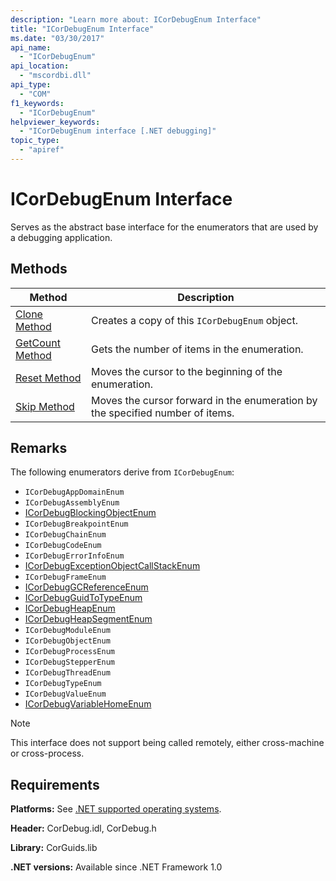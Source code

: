 ```yaml
---
description: "Learn more about: ICorDebugEnum Interface"
title: "ICorDebugEnum Interface"
ms.date: "03/30/2017"
api_name:
  - "ICorDebugEnum"
api_location:
  - "mscordbi.dll"
api_type:
  - "COM"
f1_keywords:
  - "ICorDebugEnum"
helpviewer_keywords:
  - "ICorDebugEnum interface [.NET debugging]"
topic_type:
  - "apiref"
---
```

# ICorDebugEnum Interface

Serves as the abstract base interface for the enumerators that are used by a debugging application.

## Methods

| Method                                              | Description                                           |
|-----------------------------------------------------|-------------------------------------------------------|
| [Clone Method](icordebugenum-clone-method.md)       | Creates a copy of this `ICorDebugEnum` object.        |
| [GetCount Method](icordebugenum-getcount-method.md) | Gets the number of items in the enumeration.          |
| [Reset Method](icordebugenum-reset-method.md)       | Moves the cursor to the beginning of the enumeration. |
| [Skip Method](icordebugenum-skip-method.md)         | Moves the cursor forward in the enumeration by the specified number of items. |

## Remarks

The following enumerators derive from `ICorDebugEnum`:

- `ICorDebugAppDomainEnum`
- `ICorDebugAssemblyEnum`
- [ICorDebugBlockingObjectEnum](icordebugblockingobjectenum-interface.md)
- `ICorDebugBreakpointEnum`
- `ICorDebugChainEnum`
- `ICorDebugCodeEnum`
- `ICorDebugErrorInfoEnum`
- [ICorDebugExceptionObjectCallStackEnum](icordebugexceptionobjectcallstackenum-interface.md)
- `ICorDebugFrameEnum`
- [ICorDebugGCReferenceEnum](icordebuggcreferenceenum-interface.md)
- [ICorDebugGuidToTypeEnum](icordebugguidtotypeenum-interface.md)
- [ICorDebugHeapEnum](icordebugheapenum-interface.md)
- [ICorDebugHeapSegmentEnum](icordebugheapsegmentenum-interface.md)
- `ICorDebugModuleEnum`
- `ICorDebugObjectEnum`
- `ICorDebugProcessEnum`
- `ICorDebugStepperEnum`
- `ICorDebugThreadEnum`
- `ICorDebugTypeEnum`
- `ICorDebugValueEnum`
- [ICorDebugVariableHomeEnum](icordebugvariablehomeenum-interface.md)

> [!NOTE]
> This interface does not support being called remotely, either cross-machine or cross-process.

## Requirements

 **Platforms:** See [.NET supported operating systems](https://github.com/dotnet/core/blob/main/os-lifecycle-policy.md).

 **Header:** CorDebug.idl, CorDebug.h

 **Library:** CorGuids.lib

 **.NET versions:** Available since .NET Framework 1.0
